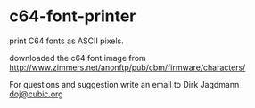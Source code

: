 # c64-font-printer
print C64 fonts as ASCII pixels.

downloaded the c64 font image from
http://www.zimmers.net/anonftp/pub/cbm/firmware/characters/

For questions and suggestion write an email to
Dirk Jagdmann <doj@cubic.org>
